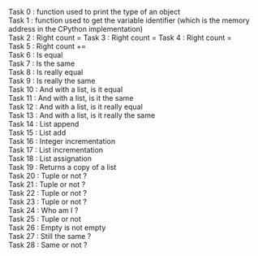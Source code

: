 Task 0 : function used to print the type of an object  
Task 1 : function used to get the variable identifier (which is the memory address in the CPython implementation)  
Task 2 : Right count = 
Task 3 : Right count =
Task 4 : Right count =   
Task 5 : Right count +=  
Task 6 : Is equal  
Task 7 : Is the same  
Task 8 : Is really equal  
Task 9 : Is really the same  
Task 10 : And with a list, is it equal  
Task 11 : And with a list, is it the same  
Task 12 : And with a list, is it really equal  
Task 13 : And with a list, is it really the same  
Task 14 : List append  
Task 15 : List add  
Task 16 : Integer incrementation  
Task 17 : List incrementation  
Task 18 : List assignation  
Task 19 : Returns a copy of a list  
Task 20 : Tuple or not ?  
Task 21 : Tuple or not ?  
Task 22 : Tuple or not ?  
Task 23 : Tuple or not ?  
Task 24 : Who am I ?  
Task 25 : Tuple or not  
Task 26 : Empty is not empty  
Task 27 : Still the same ?  
Task 28 : Same or not ?  

